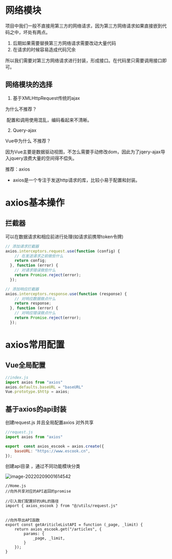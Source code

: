 

# 网络模块

项目中我们一般不直接用第三方的网络请求，因为第三方网络请求如果直接嵌到代码之中，坏处有两点。

1. 后期如果需要替换第三方网络请求需要改动大量代码
2. 在请求的时候容易造成代码冗余



所以我们需要对第三方网络请求进行封装，形成接口。在代码里只需要调用接口即可。



## 网络模块的选择

1. 基于XMLHttpRequest传统的ajax

为什么不推荐？

​	配置和调用使用混乱，编码看起来不清晰。

2. Query-ajax

Vue中为什么 不推荐？

​	因为Vue主要是数据驱动视图，不怎么需要手动修改dom，因此为了jqery-ajax导入jquery浪费大量的空间得不偿失。



推荐：axios

* axios是一个专注于发送http请求的库，比较小易于配置和封装。



# axios基本操作

## 拦截器

可以在数据请求和相应前进行处理(如请求前携带token令牌)

```js
// 添加请求拦截器
axios.interceptors.request.use(function (config) {
    // 在发送请求之前做些什么
    return config;
  }, function (error) {
    // 对请求错误做些什么
    return Promise.reject(error);
  });

// 添加响应拦截器
axios.interceptors.response.use(function (response) {
    // 对响应数据做点什么
    return response;
  }, function (error) {
    // 对响应错误做点什么
    return Promise.reject(error);
  });
```



# axios常用配置

## Vue全局配置

```js
//index.js
import axios from "axios"
axios.defaults.baseURL = "baseURL"
Vue.prototype.$http = axios;
```



## 基于axios的api封装

创建request.js 并且全局配置axios 对外共享

```js
//request.js
import axios from "axios"

export  const axios_escook = axios.create({
    baseURL: "https://www.escook.cn",
});
```



创建api目录 ，通过不同功能模块分类

![image-20220209001614542](C:\Users\37802\AppData\Roaming\Typora\typora-user-images\image-20220209001614542.png)

```
//Home.js
//向外共享对应的API返回的promise

//引入我们配置好的URL的路径
import { axios_escook } from "@/utils/request.js"


//向外导出API函数
export const getAriticleListAPI = function (_page, _limit) {
    return axios_escook.get("/articles", {
        params: {
            _page, _limit,
        }
    });
}



```

